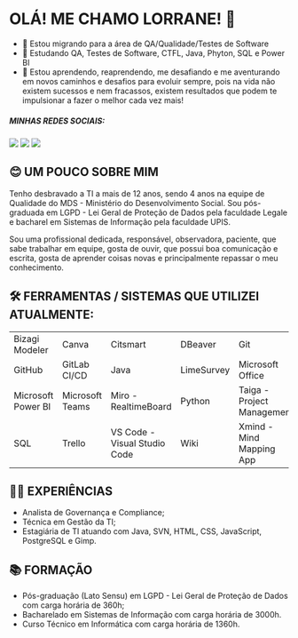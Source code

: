 # OLÁ! ME CHAMO LORRANE! 👋

- 🎯 Estou migrando para a área de QA/Qualidade/Testes de Software
- 🌱 Estudando QA, Testes de Software, CTFL, Java, Phyton, SQL e Power BI
- 💜  Estou aprendendo, reaprendendo, me desafiando e me aventurando em novos caminhos e desafios para evoluir sempre, pois na vida não existem sucessos e nem fracassos, existem resultados que podem te impulsionar a fazer o melhor cada vez mais!

##### MINHAS REDES SOCIAIS:
<div> 
  <a href="https://www.linkedin.com/in/lorrane-souza-ribeiro" target="_blank"><img src="https://img.shields.io/badge/-LinkedIn-%230077B5?style=for-the-badge&logo=linkedin&logoColor=white" target="_blank"></a> 
  <a href="https://www.duolingo.com/profile/LoloSR" target="_blank"><img src="https://img.shields.io/badge/-Duolingo-%230077B?style=for-the-badge&logo=duolingo&logoColor=white" target="_blank"></a> 
  <a href="https://web.dio.me/users/lorrane_s_r_94" target="_blank"><img src="https://img.shields.io/badge/-Dio-%230078?style=for-the-badge&logo=dio&logoColor=white" target="_blank"></a>

  
</div>

## 😊 UM POUCO SOBRE MIM
Tenho desbravado a TI a mais de 12 anos, sendo 4 anos na equipe de Qualidade do MDS - Ministério do Desenvolvimento Social. Sou pós-graduada em LGPD - Lei Geral de Proteção de Dados pela faculdade Legale e bacharel em Sistemas de Informação pela faculdade UPIS.

Sou uma profissional dedicada, responsável, observadora, paciente, que sabe trabalhar em equipe, gosta de ouvir, que possui boa comunicação e escrita, gosta de aprender coisas novas e principalmente repassar o meu conhecimento.

## 🛠️ FERRAMENTAS / SISTEMAS QUE UTILIZEI ATUALMENTE:

<div>
  <table>
    <tr>
      <td>Bizagi Modeler</td>
      <td>Canva</td>
      <td>Citsmart</td>
      <td>DBeaver</td>
      <td>Git</td>
    </tr>
    <tr>
      <td>GitHub</td>
      <td>GitLab CI/CD</td>
      <td>Java</td>
      <td>LimeSurvey</td>
      <td>Microsoft Office</td>
    </tr>
    <tr>
      <td>Microsoft Power BI</td>
      <td>Microsoft Teams</td>
      <td>Miro - RealtimeBoard</td>
      <td>Python</td>
      <td>Taiga - Project Management</td>
    </tr>
    <tr>
      <td>SQL</td>
      <td>Trello</td>
      <td>VS Code - Visual Studio Code</td>
      <td>Wiki</td>
      <td>Xmind - Mind Mapping App</td>
    </tr>
  </table>
</div>

## 👩‍💻 EXPERIÊNCIAS
* Analista de Governança e Compliance;
* Técnica em Gestão da TI;
* Estagiária de TI atuando com Java, SVN, HTML, CSS, JavaScript, PostgreSQL e Gimp.

## 📚 FORMAÇÃO
* Pós-graduação (Lato Sensu) em LGPD - Lei Geral de Proteção de Dados com carga horária de 360h;
* Bacharelado em Sistemas de Informação com carga horária de 3000h.
* Curso Técnico em Informática com carga horária de 1360h.

